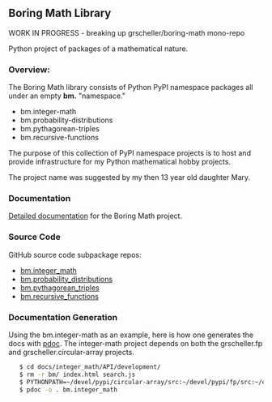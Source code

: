 ## Boring Math Library

WORK IN PROGRESS - breaking up grscheller/boring-math mono-repo

Python project of packages of a mathematical nature.

### Overview:

The Boring Math library consists of Python PyPI namespace packages all
under an empty **bm.** "namespace."

* bm.integer-math
* bm.probability-distributions
* bm.pythagorean-triples
* bm.recursive-functions

The purpose of this collection of PyPI namespace projects is to host
and provide infrastructure for my Python mathematical hobby projects.

The project name was suggested by my then 13 year old daughter Mary.

### Documentation

[Detailed documentation](https://grscheller.github.io/boring-math-docs/)
for the Boring Math project.

### Source Code

GitHub source code subpackage repos:

* [bm.integer_math](https://github.com/grscheller/bm-integer-math)
* [bm.probability_distributions](https://github.com/grscheller/bm-probability-distributions)
* [bm.pythagorean_triples](https://github.com/grscheller/bm-pythagorean-triples)
* [bm.recursive_functions](https://github.com/grscheller/bm-recursive-functions)

### Documentation Generation

Using the bm.integer-math as an example, here is how one generates the
docs with [pdoc](https://pypi.org/project/pdoc/). The integer-math
project depends on both the grscheller.fp and grscheller.circular-array
projects.

```bash
   $ cd docs/integer_math/API/development/
   $ rm -r bm/ index.html search.js
   $ PYTHONPATH=~/devel/pypi/circular-array/src:~/devel/pypi/fp/src:~/devel/pypi/boring-math/src
   $ pdoc -o . bm.integer_math
```

